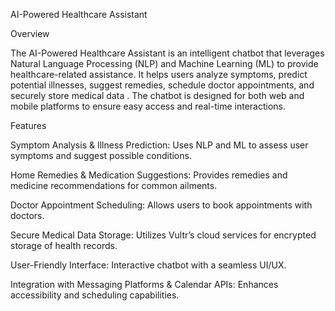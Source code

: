 AI-Powered Healthcare Assistant

Overview

The AI-Powered Healthcare Assistant is an intelligent chatbot that leverages Natural Language Processing (NLP) and Machine Learning (ML) to provide healthcare-related assistance. It helps users analyze symptoms, predict potential illnesses, suggest remedies, schedule doctor appointments, and securely store medical data . The chatbot is designed for both web and mobile platforms to ensure easy access and real-time interactions.

Features

Symptom Analysis & Illness Prediction: Uses NLP and ML to assess user symptoms and suggest possible conditions.

Home Remedies & Medication Suggestions: Provides remedies and medicine recommendations for common ailments.

Doctor Appointment Scheduling: Allows users to book appointments with doctors.

Secure Medical Data Storage: Utilizes Vultr’s cloud services for encrypted storage of health records.

User-Friendly Interface: Interactive chatbot with a seamless UI/UX.

Integration with Messaging Platforms & Calendar APIs: Enhances accessibility and scheduling capabilities.
